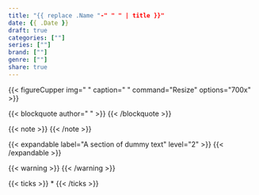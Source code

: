 ```yaml
---
title: "{{ replace .Name "-" " " | title }}"
date: {{ .Date }}
draft: true
categories: [""]
series: [""]
brand: [""]
genre: [""]
share: true
---
```

{{< figureCupper
img=" " 
caption=" " 
command="Resize" 
options="700x" >}}

{{< blockquote author="  " >}}
{{< /blockquote >}}

{{< note >}}
{{< /note >}}

{{< expandable label="A section of dummy text" level="2" >}}
{{< /expandable >}}

{{< warning >}}
{{< /warning >}}

{{< ticks >}}
* 
{{< /ticks >}}